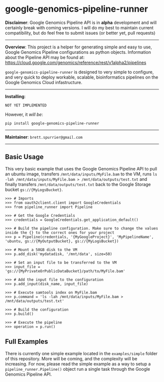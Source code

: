 google-genomics-pipeline-runner
===============================

**Disclaimer**: Google Genomics Pipeline API is in **alpha** development and will certainly break with
coming versions. I will do my best to maintain current compatibility, but do feel free
to submit issues (or better yet, pull requests)

--------

**Overview**: This project is a helper for generating simple and easy to use, Google Genomics Pipeline
configurations as python objects. Information about the Pipeline API may be found at:
https://cloud.google.com/genomics/reference/rest/v1alpha2/pipelines

`google-genomics-pipeline-runner` is designed to very simple to configure, and very quick to deploy workable,
scalable, bioinformatics pipelines on the Google Genomics Cloud infastructure.

-------

**Installing**:
```
NOT YET IMPLEMENTED
```

However, it *will be*:

```
pip install google-genomics-pipeline-runner
```

-------

**Maintainer**: `brett.spurrier@gmail.com`

-------

Basic Usage
-----------

This very basic example that uses the Google Genomics Pipeline API to pull an ubuntu image, transfers `/mnt/data/inputs/MyFile.bam` to the VM, runs `ls -lah /mnt/data/inputs/MyFile.bam > /mnt/data/outputs/test.txt` and finally transfers `/mnt/data/outputs/test.txt` back to the Google Storage bucket `gs://{MyLogsBucket}`.

```
>>> # Imports
>>> from oauth2client.client import GoogleCredentials
>>> from pipeline_runner import Pipeline

>>> # Get the Google Credentials
>>> credentials = GoogleCredentials.get_application_default()

>>> # Build the pipeline configuration. Make sure to change the values inside the {} to the correct ones for your project
>>> p = Pipeline(credentials, '{MyGoogleProject}', 'MyPipelineName', 'ubuntu, gs://{MyOutputBucket}, gs://{MyLogsBucket})

>>> # Mount a 50GB disk to the VM
>>> p.add_disk('mydatadisk, '/mnt/data', size=50)

>>> # Set an input file to be transferred to the VM
>>> input_file = 'gs://{MyPrivateOrPublicDataBucket}/path/to/MyFile.bam'

>>> # Add the input file to the configuration
>>> p.add_input(disk_name, input_file)

>>> # Execute samtools index on MyFile.bam
>>> p.command = 'ls -lah /mnt/data/inputs/MyFile.bam > /mnt/data/outputs/test.txt'

>>> # Build the configuration
>>> p.build()

>>> # Execute the pipeline
>>> operation = p.run()
```

Full Examples
-------------

There is currently one simple example located in the `examples/simple` folder of this repository.
More will be coming, and the complexity will be increasing. For now, please read the simple example
 as a way to setup a `pipeline_runner.Pipeline()` object run a single task through the Google Genomics Pipeline API.